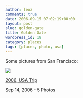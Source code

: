 ```yaml
---
author: leoz
comments: true
date: 2006-09-15 07:02:19+00:00
layout: post
slug: golden-gate
title: Golden Gate
wordpress_id: 18
category: places
tags: [places, photo, usa]
---
```


Some pictures from San Francisco:





[![](http://lh6.google.com/leoz.2006/RQpKEWoTABE/AAAAAAAAAA0/Wmp1NQURaLM/2006USATrip.jpg?imgmax=160&crop=1)](http://picasaweb.google.com/leoz.2006/2006USATrip?authkey=YEuLzXpJ-Y7SyRocpewOFjvagxM)


[
](http://picasaweb.google.com/leoz.2006/2006USATrip?authkey=YEuLzXpJ-Y7SyRocpewOFjvagxM)


[2006, USA Trip](http://picasaweb.google.com/leoz.2006/2006USATrip?authkey=YEuLzXpJ-Y7SyRocpewOFjvagxM)




Sep 14, 2006 - 5 Photos



